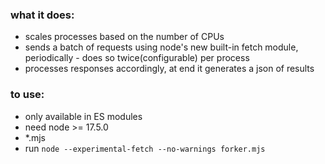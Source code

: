 ### what it does:
- scales processes based on the number of CPUs
- sends a batch of requests using node's new built-in fetch module, periodically - does so twice(configurable) per process
- processes responses accordingly, at end it generates a json of results
### to use:
- only available in ES modules
- need node >= 17.5.0
- *.mjs
- run `node --experimental-fetch --no-warnings forker.mjs`